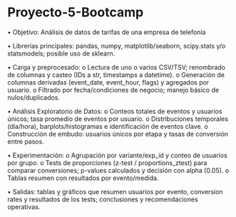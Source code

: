 # Proyecto-5-Bootcamp

•	Objetivo: Análisis de datos de tarifas de una empresa de telefonía

•	Librerías principales: pandas, numpy, matplotlib/seaborn, scipy.stats y/o statsmodels; posible uso de sklearn.

•	Carga y preprocesado:
o	Lectura de uno o varios CSV/TSV; renombrado de columnas y casteo (IDs a str, timestamps a datetime).
o	Generación de columnas derivadas (event_date, event_hour, flags) y agregados por usuario.
o	Filtrado por fecha/condiciones de negocio; manejo básico de nulos/duplicados.

•	Análisis Exploratorio de Datos:
o	Conteos totales de eventos y usuarios únicos; tasa promedio de eventos por usuario.
o	Distribuciones temporales (día/hora), barplots/histogramas e identificación de eventos clave.
o	Construcción de embudo: usuarios únicos por etapa y tasas de conversión entre pasos.

•	Experimentación:
o	Agrupación por variante/exp_id y conteo de usuarios por grupo.
o	Tests de proporciones (z-test / proportions_ztest) para comparar conversiones; p-values calculados y decisión con alpha (0.05).
o	Tablas resumen con resultados por evento/medida.

•	Salidas: tablas y gráficos que resumen usuarios por evento, conversion rates y resultados de los tests; conclusiones y recomendaciones operativas.

